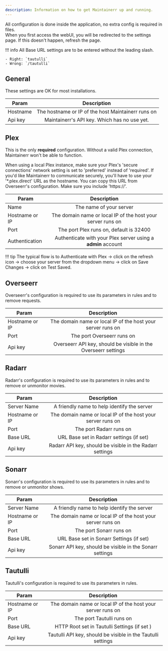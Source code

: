 ```yaml
---
description: Information on how to get Maintainerr up and running.
---
```


All configuration is done inside the application, no extra config is required in files. </br>
When you first access the webUI, you will be redirected to the settings page. If this doesn't happen, refresh the page.

!!! info
    All Base URL settings are to be entered without the leading slash.

    - Right: `tautulli`
    - Wrong: `/tautulli`

## General

These settings are OK for most installations.

| Param        | Description           |
| ------------- |:-------------:|
| Hostname      | The hostname or IP of the host Maintainerr runs on |
| Api key       | Maintainerr's API key. Which has no use yet. |

## Plex

This is the only **required** configuration. Without a valid Plex connection, Maintainerr won't be able to function.

When using a local Plex instance, make sure your Plex's 'secure connections' network setting is set to 'preferred' instead of 'required'.
If you'd like Maintainerr to communicate securely, you'll have to use your '*.plex.direct' URL as the hostname. You can copy this URL from Overseerr's configuration. Make sure you include 'https://'.

| Param        | Description           |
| ------------- |:-------------:|
| Name          | The name of your server |
| Hostname or IP| The domain name or local IP of the host your server runs on |
| Port          | The port Plex runs on, default is 32400 |
| Authentication| Authenticate with your Plex server using a **admin** account |

!!! tip
    The typical flow is to Authenticate with Plex -> click on the refresh icon -> choose your server from the dropdown menu -> click on Save Changes -> click on Test Saved.

## Overseerr

Overseerr's configuration is required to use its parameters in rules and to remove requests. </br>

| Param | Description |
| ------------- |:-------------:|
| Hostname or IP| The domain name or local IP of the host your server runs on |
| Port          | The port Overseerr runs on |
| Api key  | Overseerr API key, should be visible in the Overseerr settings |

## Radarr

Radarr's configuration is required to use its parameters in rules and to remove or unmonitor movies.

| Param | Description           |
| ------------- |:-------------:|
| Server Name   | A friendly name to help identify the server |
| Hostname or IP| The domain name or local IP of the host your server runs on |
| Port          | The port Radarr runs on |
| Base URL      | URL Base set in Radarr settings (if set)|
| Api key   | Radarr API key, should be visible in the Radarr settings |

## Sonarr

Sonarr's configuration is required to use its parameters in rules and to remove or unmonitor shows.

| Param | Description           |
| ------------- |:-------------:|
| Server Name   | A friendly name to help identify the server |
| Hostname or IP| The domain name or local IP of the host your server runs on |
| Port          | The port Sonarr runs on |
| Base URL      | URL Base set in Sonarr Settings (if set)|
| Api key   | Sonarr API key, should be visible in the Sonarr settings |

## Tautulli

Tautulli's configuration is required to use its parameters in rules.

| Param | Description |
| ------------- |:-------------:|
| Hostname or IP| The domain name or local IP of the host your server runs on |
| Port          | The port Tautulli runs on |
| Base URL      | HTTP Root set in Tautulli Settings (if set )|
| Api key  | Tautulli API key, should be visible in the Tautulli settings |
